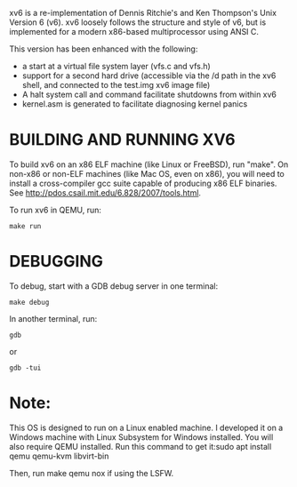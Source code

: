 xv6 is a re-implementation of Dennis Ritchie's and Ken Thompson's Unix
Version 6 (v6).  xv6 loosely follows the structure and style of v6,
but is implemented for a modern x86-based multiprocessor using ANSI C.

This version has been enhanced with the following:
* a start at a virtual file system layer (vfs.c and vfs.h)
* support for a second hard drive (accessible via the /d path in the xv6 shell, and
  connected to the test.img xv6 image file)
* A halt system call and command facilitate shutdowns from within xv6
* kernel.asm is generated to facilitate diagnosing kernel panics

# BUILDING AND RUNNING XV6

To build xv6 on an x86 ELF machine (like Linux or FreeBSD), run "make".
On non-x86 or non-ELF machines (like Mac OS, even on x86), you will
need to install a cross-compiler gcc suite capable of producing x86 ELF
binaries.  See http://pdos.csail.mit.edu/6.828/2007/tools.html.

To run xv6 in QEMU, run:

    make run


# DEBUGGING

To debug, start with a GDB debug server in one terminal:

    make debug

In another terminal, run:

    gdb

or

    gdb -tui

# Note:

This OS is designed to run on a Linux enabled machine. I developed it on a Windows machine with Linux Subsystem for Windows installed. You will also require QEMU installed. Run this command to get it:sudo apt install qemu qemu-kvm libvirt-bin

Then, run make qemu nox if using the LSFW.
